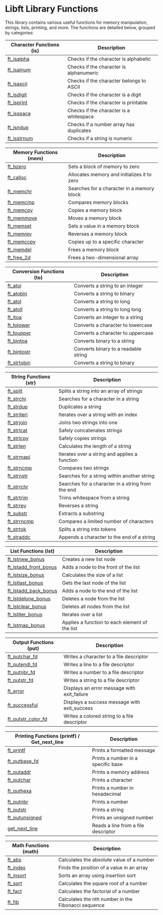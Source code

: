 # Libft Library Functions

This library contains various useful functions for memory manipulation, strings, lists, printing, and more. The functions are detailed below, grouped by categories:

| **Character Functions (is)** | **Description**                                    |
| ---------------------------- | -------------------------------------------------- |
| [ft_isalpha]                 | Checks if the character is alphabetic              |
| [ft_isalnum]                 | Checks if the character is alphanumeric            |
| [ft_isascii]                 | Checks if the character belongs to ASCII           |
| [ft_isdigit]                 | Checks if the character is a digit                 |
| [ft_isprint]                 | Checks if the character is printable               |
| [ft_isspace]                 | Checks if the character is a whitespace            |
| [ft_isndup]                  | Checks if a number array has duplicates            |
| [ft_isstrnum]                | Checks if a string is numeric                      |

| **Memory Functions (mem)**   | **Description**                                    |
| ---------------------------- | -------------------------------------------------- |
| [ft_bzero]                   | Sets a block of memory to zero                     |
| [ft_calloc]                  | Allocates memory and initializes it to zero        |
| [ft_memchr]                  | Searches for a character in a memory block         |
| [ft_memcmp]                  | Compares memory blocks                             |
| [ft_memcpy]                  | Copies a memory block                              |
| [ft_memmove]                 | Moves a memory block                               |
| [ft_memset]                  | Sets a value in a memory block                     |
| [ft_memrev]                  | Reverses a memory block                            |
| [ft_memccpy]                 | Copies up to a specific character                  |
| [ft_memdel]                  | Frees a memory block                               |
| [ft_free_2d]                 | Frees a two-dimensional array                      |

| **Conversion Functions (to)** | **Description**                                    |
| ----------------------------- | -------------------------------------------------- |
| [ft_atoi]                     | Converts a string to an integer                    |
| [ft_atobin]                   | Converts a string to binary                        |
| [ft_atol]                     | Converts a string to long                          |
| [ft_atoll]                    | Converts a string to long long                     |
| [ft_itoa]                     | Converts an integer to a string                    |
| [ft_tolower]                  | Converts a character to lowercase                  |
| [ft_toupper]                  | Converts a character to uppercase                  |
| [ft_bintoa]                   | Converts binary to a string                        |
| [ft_bintostr]                 | Converts binary to a readable string               |
| [ft_strtobin]                 | Converts a string to binary                        |

| **String Functions (str)**    | **Description**                                    |
| ----------------------------- | -------------------------------------------------- |
| [ft_split]                    | Splits a string into an array of strings           |
| [ft_strchr]                   | Searches for a character in a string               |
| [ft_strdup]                   | Duplicates a string                                |
| [ft_striteri]                 | Iterates over a string with an index               |
| [ft_strjoin]                  | Joins two strings into one                         |
| [ft_strlcat]                  | Safely concatenates strings                        |
| [ft_strlcpy]                  | Safely copies strings                              |
| [ft_strlen]                   | Calculates the length of a string                  |
| [ft_strmapi]                  | Iterates over a string and applies a function      |
| [ft_strncmp]                  | Compares two strings                               |
| [ft_strnstr]                  | Searches for a string within another string        |
| [ft_strrchr]                  | Searches for a character in a string from the end  |
| [ft_strtrim]                  | Trims whitespace from a string                     |
| [ft_strrev]                   | Reverses a string                                  |
| [ft_substr]                   | Extracts a substring                               |
| [ft_strrncmp]                 | Compares a limited number of characters            |
| [ft_strtok]                   | Splits a string into tokens                        |
| [ft_straddc]                  | Appends a character to the end of a string         |

| **List Functions (lst)**      | **Description**                                    |
| ----------------------------- | -------------------------------------------------- |
| [ft_lstnew_bonus]             | Creates a new list node                            |
| [ft_lstadd_front_bonus]       | Adds a node to the front of the list               |
| [ft_lstsize_bonus]            | Calculates the size of a list                      |
| [ft_lstlast_bonus]            | Gets the last node of the list                     |
| [ft_lstadd_back_bonus]        | Adds a node to the end of the list                 |
| [ft_lstdelone_bonus]          | Deletes a node from the list                       |
| [ft_lstclear_bonus]           | Deletes all nodes from the list                    |
| [ft_lstiter_bonus]            | Iterates over a list                               |
| [ft_lstmap_bonus]             | Applies a function to each element of the list     |

| **Output Functions (put)**    | **Description**                                    |
| ----------------------------- | -------------------------------------------------- |
| [ft_putchar_fd]               | Writes a character to a file descriptor            |
| [ft_putendl_fd]               | Writes a line to a file descriptor                 |
| [ft_putnbr_fd]                | Writes a number to a file descriptor               |
| [ft_putstr_fd]                | Writes a string to a file descriptor               |
| [ft_error]                    | Displays an error message with exit_failure        |
| [ft_successful]               | Displays a success message with exit_success       |
| [ft_putstr_color_fd]          | Writes a colored string to a file descriptor       |

| **Printing Functions (printf) / Get_next_line** | **Description**                              |
| ------------------------------------------------ | -------------------------------------------- |
| [ft_printf]                                      | Prints a formatted message                   |
| [ft_putbase_fd]                                  | Prints a number in a specific base           |
| [ft_putaddr]                                     | Prints a memory address                      |
| [ft_putchar]                                     | Prints a character                           |
| [ft_puthexa]                                     | Prints a number in hexadecimal               |
| [ft_putnbr]                                      | Prints a number                              |
| [ft_putstr]                                      | Prints a string                              |
| [ft_putunsigned]                                 | Prints an unsigned number                    |
| [get_next_line]                                  | Reads a line from a file descriptor          |

| **Math Functions (math)**     | **Description**                                    |
| ----------------------------- | -------------------------------------------------- |
| [ft_abs]                      | Calculates the absolute value of a number          |
| [ft_index]                    | Finds the position of a value in an array          |
| [ft_insort]                   | Sorts an array using insertion sort                |
| [ft_sqrt]                     | Calculates the square root of a number             |
| [ft_fact]                     | Calculates the factorial of a number               |
| [ft_fib]                      | Calculates the nth number in the Fibonacci sequence |

[ft_isalpha]: https://github.com/Leined18/Libft/blob/main/srcs/is/ft_isalpha.c
[ft_isalnum]: https://github.com/Leined18/Libft/blob/main/srcs/is/ft_isalnum.c
[ft_isascii]: https://github.com/Leined18/Libft/blob/main/srcs/is/ft_isascii.c
[ft_isdigit]: https://github.com/Leined18/Libft/blob/main/srcs/is/ft_isdigit.c
[ft_isprint]: https://github.com/Leined18/Libft/blob/main/srcs/is/ft_isprint.c
[ft_isspace]: https://github.com/Leined18/Libft/blob/main/srcs/is/ft_isspace.c
[ft_isndup]: https://github.com/Leined18/Libft/blob/main/srcs/is/ft_isndup.c
[ft_isstrnum]: https://github.com/Leined18/Libft/blob/main/srcs/is/ft_isstrnum.c

[ft_bzero]: https://github.com/Leined18/Libft/blob/main/srcs/mem/ft_bzero.c
[ft_calloc]: https://github.com/Leined18/Libft/blob/main/srcs/mem/ft_calloc.c
[ft_memchr]: https://github.com/Leined18/Libft/blob/main/srcs/mem/ft_memchr.c
[ft_memcmp]: https://github.com/Leined18/Libft/blob/main/srcs/mem/ft_memcmp.c
[ft_memcpy]: https://github.com/Leined18/Libft/blob/main/srcs/mem/ft_memcpy.c
[ft_memmove]: https://github.com/Leined18/Libft/blob/main/srcs/mem/ft_memmove.c
[ft_memset]: https://github.com/Leined18/Libft/blob/main/srcs/mem/ft_memset.c
[ft_memrev]: https://github.com/Leined18/Libft/blob/main/srcs/mem/ft_memrev.c
[ft_memccpy]: https://github.com/Leined18/Libft/blob/main/srcs/mem/ft_memccpy.c
[ft_memdel]: https://github.com/Leined18/Libft/blob/main/srcs/mem/ft_memdel.c
[ft_free_2d]: https://github.com/Leined18/Libft/blob/main/srcs/mem/ft_free_2d.c

[ft_atoi]: https://github.com/Leined18/Libft/blob/main/srcs/to/ft_atoi.c
[ft_atobin]: https://github.com/Leined18/Libft/blob/main/srcs/to/ft_atobin.c
[ft_atol]: https://github.com/Leined18/Libft/blob/main/srcs/to/ft_atol.c
[ft_atoll]: https://github.com/Leined18/Libft/blob/main/srcs/to/ft_atoll.c
[ft_itoa]: https://github.com/Leined18/Libft/blob/main/srcs/to/ft_itoa.c
[ft_tolower]: https://github.com/Leined18/Libft/blob/main/srcs/to/ft_tolower.c
[ft_toupper]: https://github.com/Leined18/Libft/blob/main/srcs/to/ft_toupper.c
[ft_bintoa]: https://github.com/Leined18/Libft/blob/main/srcs/to/ft_bintoa.c
[ft_bintostr]: https://github.com/Leined18/Libft/blob/main/srcs/to/ft_bintostr.c
[ft_strtobin]: https://github.com/Leined18/Libft/blob/main/srcs/to/ft_strtobin.c

[ft_split]: https://github.com/Leined18/Libft/blob/main/srcs/str/ft_split.c
[ft_strchr]: https://github.com/Leined18/Libft/blob/main/srcs/str/ft_strchr.c
[ft_strdup]: https://github.com/Leined18/Libft/blob/main/srcs/str/ft_strdup.c
[ft_striteri]: https://github.com/Leined18/Libft/blob/main/srcs/str/ft_striteri.c
[ft_strjoin]: https://github.com/Leined18/Libft/blob/main/srcs/str/ft_strjoin.c
[ft_strlcat]: https://github.com/Leined18/Libft/blob/main/srcs/str/ft_strlcat.c
[ft_strlcpy]: https://github.com/Leined18/Libft/blob/main/srcs/str/ft_strlcpy.c
[ft_strlen]: https://github.com/Leined18/Libft/blob/main/srcs/str/ft_strlen.c
[ft_strmapi]: https://github.com/Leined18/Libft/blob/main/srcs/str/ft_strmapi.c
[ft_strncmp]: https://github.com/Leined18/Libft/blob/main/srcs/str/ft_strncmp.c
[ft_strnstr]: https://github.com/Leined18/Libft/blob/main/srcs/str/ft_strnstr.c
[ft_strrchr]: https://github.com/Leined18/Libft/blob/main/srcs/str/ft_strrchr.c
[ft_strtrim]: https://github.com/Leined18/Libft/blob/main/srcs/str/ft_strtrim.c
[ft_strrev]: https://github.com/Leined18/Libft/blob/main/srcs/str/ft_strrev.c
[ft_substr]: https://github.com/Leined18/Libft/blob/main/srcs/str/ft_substr.c
[ft_strrncmp]: https://github.com/Leined18/Libft/blob/main/srcs/str/ft_strrncmp.c
[ft_strtok]: https://github.com/Leined18/Libft/blob/main/srcs/str/ft_strtok.c
[ft_straddc]: https://github.com/Leined18/Libft/blob/main/srcs/str/ft_straddc.c

[ft_lstnew_bonus]: https://github.com/Leined18/Libft/blob/main/srcs/lst/ft_lstnew_bonus.c
[ft_lstadd_front_bonus]: https://github.com/Leined18/Libft/blob/main/srcs/lst/ft_lstadd_front_bonus.c
[ft_lstsize_bonus]: https://github.com/Leined18/Libft/blob/main/srcs/lst/ft_lstsize_bonus.c
[ft_lstlast_bonus]: https://github.com/Leined18/Libft/blob/main/srcs/lst/ft_lstlast_bonus.c
[ft_lstadd_back_bonus]: https://github.com/Leined18/Libft/blob/main/srcs/lst/ft_lstadd_back_bonus.c
[ft_lstdelone_bonus]: https://github.com/Leined18/Libft/blob/main/srcs/lst/ft_lstdelone_bonus.c
[ft_lstclear_bonus]: https://github.com/Leined18/Libft/blob/main/srcs/lst/ft_lstclear_bonus.c
[ft_lstiter_bonus]: https://github.com/Leined18/Libft/blob/main/srcs/lst/ft_lstiter_bonus.c
[ft_lstmap_bonus]: https://github.com/Leined18/Libft/blob/main/srcs/lst/ft_lstmap_bonus.c

[ft_putchar_fd]: https://github.com/Leined18/Libft/blob/main/srcs/put/ft_putchar_fd.c
[ft_putendl_fd]: https://github.com/Leined18/Libft/blob/main/srcs/put/ft_putendl_fd.c
[ft_putnbr_fd]: https://github.com/Leined18/Libft/blob/main/srcs/put/ft_putnbr_fd.c
[ft_putstr_fd]: https://github.com/Leined18/Libft/blob/main/srcs/put/ft_putstr_fd.c
[ft_error]: https://github.com/Leined18/Libft/blob/main/srcs/put/ft_error.c
[ft_successful]: https://github.com/Leined18/Libft/blob/main/srcs/put/ft_successful.c
[ft_putstr_color_fd]: https://github.com/Leined18/Libft/blob/main/srcs/put/ft_putstr_color_fd.c

[ft_printf]: https://github.com/Leined18/Libft/blob/main/srcs/printf/ft_printf.c
[ft_putbase_fd]: https://github.com/Leined18/Libft/blob/main/srcs/printf/put/ft_putbase_fd.c
[ft_putaddr]: https://github.com/Leined18/Libft/blob/main/srcs/printf/put/ft_putaddr.c
[ft_putchar]: https://github.com/Leined18/Libft/blob/main/srcs/printf/put/ft_putchar.c
[ft_puthexa]: https://github.com/Leined18/Libft/blob/main/srcs/printf/put/ft_puthexa.c
[ft_putnbr]: https://github.com/Leined18/Libft/blob/main/srcs/printf/put/ft_putnbr.c
[ft_putstr]: https://github.com/Leined18/Libft/blob/main/srcs/printf/put/ft_putstr.c
[ft_putunsigned]: https://github.com/Leined18/Libft/blob/main/srcs/printf/put/ft_putunsigned.c
[get_next_line]: https://github.com/Leined18/Libft/blob/main/srcs/get/get_next_line.c

[ft_fact]: https://github.com/Leined18/Libft/blob/main/srcs/math/ft_fact.c
[ft_fib]: https://github.com/Leined18/Libft/blob/main/srcs/math/ft_fib.c
[ft_abs]: https://github.com/Leined18/Libft/blob/main/srcs/math/ft_abs.c
[ft_index]: https://github.com/Leined18/Libft/blob/main/srcs/math/ft_index.c
[ft_insort]: https://github.com/Leined18/Libft/blob/main/srcs/math/ft_insort.c
[ft_sqrt]: https://github.com/Leined18/Libft/blob/main/srcs/math/ft_sqrt.c
